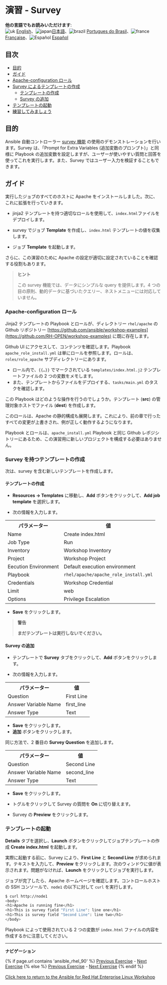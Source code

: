 # 演習 - Survey

**他の言語でもお読みいただけます**:
<br>![uk](../../../images/uk.png) [English](README.md)、![japan](../../../images/japan.png)[日本語](README.ja.md)、![brazil](../../../images/brazil.png) [Portugues do Brasil](README.pt-br.md)、![france](../../../images/fr.png) [Française](README.fr.md)、![Español](../../../images/col.png) [Español](README.es.md)

## 目次

* [目的](#objective)
* [ガイド](#guide)
* [Apache-configuration ロール](#the-apache-configuration-role)
* [Survey によるテンプレートの作成](#create-a-template-with-a-survey)
  * [テンプレートの作成](#create-template)
  * [Survey の追加](#add-the-survey)
* [テンプレートの起動](#launch-the-template)
* [練習してみましょう](#what-about-some-practice)

## 目的

Ansible 自動コントローラー [survey
機能](https://docs.ansible.com/automation-controller/latest/html/userguide/job_templates.html#surveys)
の使用のデモンストレーションを行います。Survey は、「Prompt for Extra Variables (追加変数のプロンプト)」と同様に
Playbook の追加変数を設定しますが、ユーザーが使いやすい質問と回答を使ってこれを実行します。また、Survey
ではユーザー入力を検証することもできます。

## ガイド

実行したジョブのすべてのホストに Apache をインストールしました。次に、これに拡張を行っていきます。

* jinja2 テンプレートを持つ適切なロールを使用して、`index.html`ファイルをデプロイします。

* survey でジョブ **Template** を作成し、`index.html` テンプレートの値を収集します。

* ジョブ **Template** を起動します。

さらに、この演習のために Apache の設定が適切に設定されていることを確認する役割もあります。

> **ヒント**
>
> この survey 機能では、データにシンプルな query を提供します。4 つの目の原則、動的データに基づいたクエリー、ネストメニューには対応していません。

### Apache-configuration ロール

Jinja2 テンプレートの Playbook とロールが、ディレクトリー `rhel/apache` の Github リポジトリー
[https://github.com/ansible/workshop-examples](https://github.com/RH-OPEN/workshop-examples)
に既に存在します。

 Github UI にアクセスして、コンテンツを確認します。Playbook `apache_role_install.yml` は単にロールを参照します。ロールは、`roles/role_apache` サブディレクトリーにあります。

* ロール内で、`{{…​}}` でマークされている `templates/index.html.j2` テンプレートファイルの 2
  つの変数をメモします。
* また、テンプレートからファイルをデプロイする、`tasks/main.yml` のタスクを確認します。

この Playbook はどのような操作を行うのでしょうか。テンプレート (**src**) の管理対象ホストでファイル (**dest**)
を作成します。

このロールは、Apache の静的構成も展開します。これにより、前の章で行ったすべての変更が上書きされ、例が正しく動作するようになります。

Playbook とロールは、`apache_install.yml` Playbook と同じ Github
レポジシトリーにあるため、この演習用に新しいプロジェクトを構成する必要はありません。

### Survey を持つテンプレートの作成

次は、survey を含む新しいテンプレートを作成します。

#### テンプレートの作成

* **Resources → Templates** に移動し、**Add** ボタンをクリックして、**Add job template**
  を選択します。

* 次の情報を入力します。

<table>
  <tr>
    <th>パラメーター</th>
    <th>値</th>
  </tr>
  <tr>
    <td>Name</td>
    <td>Create index.html</td>
  </tr>
  <tr>
    <td>Job Type</td>
    <td>Run</td>
  </tr>
  <tr>
    <td>Inventory</td>
    <td>Workshop Inventory</td>
  </tr>
  <tr>
    <td>Project</td>
    <td>Workshop Project</td>
  </tr>
  <tr>
    <td>Eecution Environment</td>
    <td>Default execution environment</td>
  </tr>
  <tr>
    <td>Playbook</td>
    <td><code>rhel/apache/apache_role_install.yml</code></td>
  </tr>
  <tr>
    <td>Credentials</td>
    <td>Workshop Credential</td>
  </tr>
  <tr>
    <td>Limit</td>
    <td>web</td>
  </tr>
  <tr>
    <td>Options</td>
    <td>Privilege Escalation</td>
  </tr>
</table>

* **Save** をクリックします。

> **警告**
>
> **まだテンプレートは実行しないでください。**

#### Survey の追加

* テンプレートで **Survey** タブをクリックして、**Add** ボタンをクリックします。

* 次の情報を入力します。

<table>
  <tr>
    <th>パラメーター</th>
    <th>値</th>
  </tr>
  <tr>
    <td>Question</td>
    <td>First Line</td>
  </tr>
  <tr>
    <td>Answer Variable Name</td>
    <td>first_line</td>
  </tr>
  <tr>
    <td>Answer Type</td>
    <td>Text</td>
  </tr>
</table>

* **Save** をクリックします。
* **追加** ボタンをクリックします。

同じ方法で、2 番目の **Survey Question** を追加します。

<table>
  <tr>
    <th>パラメーター</th>
    <th>値</th>
  </tr>
  <tr>
    <td>Question</td>
    <td>Second Line</td>
  </tr>
  <tr>
    <td>Answer Variable Name</td>
    <td>second_line</td>
  </tr>
  <tr>
    <td>Answer Type</td>
    <td>Text</td>
  </tr>
</table>

* **Save** をクリックします。
* トグルをクリックして Survey の質問を **On** に切り替えます。

* Survey の **Preview** をクリックします。

### テンプレートの起動

**Details** タブを選択し、**Launch** ボタンをクリックしてジョブテンプレートの作成 **Create index.html**
を起動します。

実際に起動する前に、Survey により、**First Line** と **Second Line**
が求められます。テキストを入力して、**Preview** をクリックします。次のウィンドウに値が表示されます。問題がなければ、**Launch**
をクリックしてジョブを実行します。

ジョブが完了したら、Apache ホームページを確認します。コントロールホストの SSH コンソールで、`node1` の以下に対して `curl`
を実行します。

```bash
$ curl http://node1
<body>
<h1>Apache is running fine</h1>
<h1>This is survey field "First Line": line one</h1>
<h1>This is survey field "Second Line": line two</h1>
</body>
```

Playbook によって使用されている 2 つの変数が `index.html` ファイルの内容を作成するかに注意してください。

---
**ナビゲーション**
<br>

{% if page.url contains 'ansible_rhel_90' %}
[Previous Exercise](../4-variables) - [Next Exercise](../../ansible_rhel_90/6-system-roles/)
{% else %}
[Previous Exercise](../2.3-projects) - [Next Exercise](../2.5-rbac)
{% endif %}
<br><br>
[Click here to return to the Ansible for Red Hat Enterprise Linux Workshop](../README.md)
